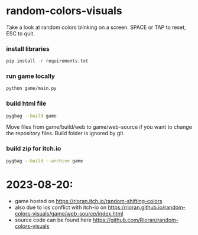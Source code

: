 # random-colors-visuals

Take a look at random colors blinking on a screen. SPACE or TAP to reset, ESC to quit.

### install libraries
```bash
pip install -r requirements.txt
```

### run game locally
```bash
python game/main.py
```

### build html file
```bash
pygbag --build game
```
Move files from game/build/web to game/web-source if you want to change the repository files. Build folder is ignored by git.

### build zip for itch.io
```bash
pygbag --build --archive game
```

# 2023-08-20:
- game hosted on https://rioran.itch.io/random-shifting-colors
- also due to ios conflict with itch-io on https://rioran.github.io/random-colors-visuals/game/web-source/index.html
- source code can be found here https://github.com/Rioran/random-colors-visuals
